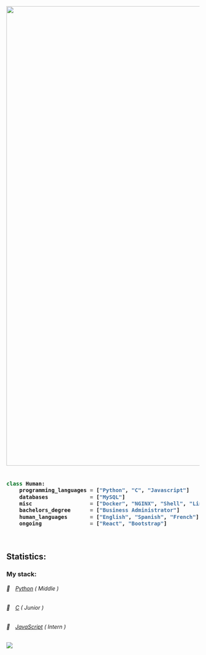 <a href="https://www.linkedin.com/in/andergcp/"><img src="https://user-images.githubusercontent.com/52006448/93210038-917d1b00-f724-11ea-8678-9e531db9b439.png" width=1200><a>


<!-- Zero width character is used to put extra blank lines before and after code -->

<h3>

```python
​
class Human:
    programming_languages = ["Python", "C", "Javascript"]
    databases             = ["MySQL"]
    misc                  = ["Docker", "NGINX", "Shell", "Linux", "Git"]
    bachelors_degree      = ["Business Administrator"]
    human_languages       = ["English", "Spanish", "French"]
    ongoing               = ["React", "Bootstrap"]
    
​
```
</h3>

<h2>Statistics: </h2>
      <h3>My stack: </h3>
      <h6>📒&emsp;<a href="https://github.com/andergcp?tab=repositories&q=&type=&language=python">Python</a> ( Middle )</h6>
      <h6>📗&emsp;<a href="https://github.com/andergcp?tab=repositories&q=&type=&language=c">C</a> ( Junior )</h6>
      <h6>📘&emsp;<a href="https://github.com/andergcp?tab=repositories&q=&type=&language=javascript">JavaScript</a> ( Intern )</h6>
      
<a href="https://github.com/andergcp/andergcp">
  <img align="center" src="https://github-readme-stats.vercel.app/api/top-langs/?username=andergcp&hide=java,html&title_color=ffffff&text_color=c9cacc&icon_color=2bbc8a&bg_color=1d1f21" />
</a>
